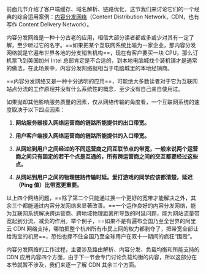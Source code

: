 前面几节介绍了客户端缓存、域名解析、链路优化，这节我们来讨论它们的一个经典的综合运用案例：[内容分发网络](https://en.wikipedia.org/wiki/Content_delivery_network)（Content Distribution Network，CDN，也有写作 Content Delivery Network）。

内容分发网络是一种十分古老的应用，相信大部分读者都或多或少对其有一定了解，至少听过它的名字。==如果把某个互联网系统比喻为一家企业，那内容分发网络就是它遍布世界各地的分支销售机构==，现在有客户要买一块 CPU，那么订机票飞到美国加州 Intel 总部肯定是不合适的，到本地电脑城找个装机铺才是通常的做法，在此场景中，内容分发网络就相当于电脑城里的本地经销商。

==内容分发网络又是一种十分透明的应用==，可能绝大多数读者对于它为互联网站点分流的工作原理并没有什么系统性的概念，至少没有自己亲自使用过。

如果抛却其他影响服务质量的因素，仅从网络传输的角度看，一个互联网系统的速度取决于以下四点因素：

1. **网站服务器接入网络运营商的链路所能提供的出口带宽。**

2. **用户客户端接入网络运营商的链路所能提供的入口带宽。**

3. **从网站到用户之间经过的不同运营商之间互联节点的带宽，一般来说两个运营商之间只有固定的若干个点是互通的，所有跨运营商之间的交互都要经过这些点。**

4. **从网站到用户之间的物理链路传输时延。爱打游戏的同学应该都清楚，延迟（Ping 值）比带宽更重要。**

以上四个网络问题，==除了第二个只能通过换一个更好的宽带才能解决之外，其余三个都能通过内容分发网络来显著改善。==一个运作良好的内容分发网络，能为互联网系统解决跨运营商、跨地域物理距离所导致的时延问题，能为网站流量带宽起到分流、减负的作用。举个例子，==如果不是有遍布全国乃至全世界的阿里云 CDN 网络支持，哪怕把整个杭州所有市民上网的权力都剥夺了，把带宽全部让给淘宝的机房==，恐怕也撑不住全国乃至全球用户在双十一期间的疯狂“围殴”。

内容分发网络的工作过程，主要涉及路由解析、内容分发、负载均衡和所能支持的 CDN 应用内容四个方面，由于下一节会专门讨论负载均衡的内容，所以这部分在本节就暂不涉及，我们来逐一了解 CDN 其余三个方面。
